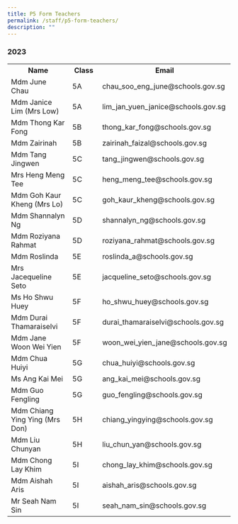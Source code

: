 ```yaml
---
title: P5 Form Teachers
permalink: /staff/p5-form-teachers/
description: ""
---
```

### **2023**
<table>
    <tr style="width:100%">
        <th style="width:30%">Name</th>
        <th style="width:15%">Class</th>
        <th style="width:55%">Email</th>
    </tr>
    <tr>
        <td>Mdm June Chau</td>
        <td>5A</td>
        <td>chau_soo_eng_june@schools.gov.sg</td>
    </tr>
    <tr>
        <td>Mdm Janice Lim (Mrs Low)</td>
        <td>5A</td>
        <td>lim_jan_yuen_janice@schools.gov.sg</td>
    </tr>
    <tr>
        <td>Mdm Thong Kar Fong</td>
        <td>5B</td>
        <td>thong_kar_fong@schools.gov.sg</td>
    </tr>
    <tr>
        <td>Mdm Zairinah&nbsp;</td>
        <td>5B</td>
        <td>zairinah_faizal@schools.gov.sg</td>
    </tr>
    <tr>
        <td>Mdm Tang Jingwen</td>
        <td>5C</td>
        <td>tang_jingwen@schools.gov.sg</td>
    </tr>
    <tr>
        <td>Mrs Heng Meng Tee</td>
        <td>5C</td>
        <td>heng_meng_tee@schools.gov.sg</td>
    </tr>
    <tr>
        <td>Mdm Goh Kaur Kheng (Mrs Lo)</td>
        <td>5C</td>
        <td>goh_kaur_kheng@schools.gov.sg</td>
    </tr>
    <tr>
        <td>Mdm Shannalyn Ng</td>
        <td>5D</td>
        <td>shannalyn_ng@schools.gov.sg&nbsp;&nbsp;</td>
    </tr>
    <tr>
        <td>Mdm Roziyana Rahmat</td>
        <td>5D</td>
        <td>roziyana_rahmat@schools.gov.sg</td>
    </tr>
    <tr>
        <td>Mdm Roslinda</td>
        <td>5E</td>
        <td>roslinda_a@schools.gov.sg</td>
    </tr>
    <tr>
        <td>Mrs Jacequeline Seto</td>
        <td>5E</td>
        <td>jacqueline_seto@schools.gov.sg</td>
    </tr>
    <tr>
        <td>Ms Ho Shwu Huey</td>
        <td>5F</td>
        <td>ho_shwu_huey@schools.gov.sg</td>
    </tr>
    <tr>
        <td>Mdm Durai Thamaraiselvi&nbsp;</td>
        <td>5F</td>
        <td>durai_thamaraiselvi@schools.gov.sg</td>
    </tr>
    <tr>
        <td>Mdm Jane Woon Wei Yien</td>
        <td>5F</td>
        <td>woon_wei_yien_jane@schools.gov.sg</td>
    </tr>
    <tr>
        <td>Mdm Chua Huiyi</td>
        <td>5G</td>
        <td>chua_huiyi@schools.gov.sg</td>
    </tr>
    <tr>
        <td>Ms Ang Kai Mei</td>
        <td>5G</td>
        <td>ang_kai_mei@schools.gov.sg</td>
    </tr>
    <tr>
        <td>Mdm Guo Fengling</td>
        <td>5G</td>
        <td>guo_fengling@schools.gov.sg</td>
    </tr>
    <tr>
        <td>Mdm Chiang Ying Ying (Mrs Don)</td>
        <td>5H</td>
        <td>chiang_yingying@schools.gov.sg</td>
    </tr>
    <tr>
        <td>Mdm Liu Chunyan</td>
        <td>5H</td>
        <td>liu_chun_yan@schools.gov.sg</td>
    </tr>
    <tr>
        <td>Mdm Chong Lay Khim</td>
        <td>5I</td>
        <td>chong_lay_khim@schools.gov.sg</td>
    </tr>
    <tr>
        <td>Mdm Aishah Aris</td>
        <td>5I</td>
        <td>aishah_aris@schools.gov.sg</td>
    </tr>
    <tr>
        <td>Mr Seah Nam Sin</td>
        <td>5I</td>
        <td>seah_nam_sin@schools.gov.sg</td>
    </tr>
</table>